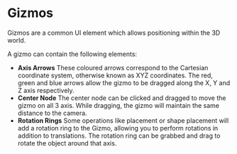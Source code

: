 # Gizmos

Gizmos are a common UI element which allows positioning within the 3D world.

A gizmo can contain the following elements:
- **Axis Arrows** These coloured arrows correspond to the Cartesian coordinate system, otherwise known as XYZ coordinates. The red, green and blue arrows allow the gizmo to be dragged along the X, Y and Z axis respectively.
- **Center Node** The center node can be clicked and dragged to move the gizmo on all 3 axis. While dragging, the gizmo will maintain the same distance to the camera.
- **Rotation Rings** Some operations like placement or shape placement will add a rotation ring to the Gizmo, allowing you to perform rotations in addition to translations. The rotation ring can be grabbed and drag to rotate the object around that axis.

